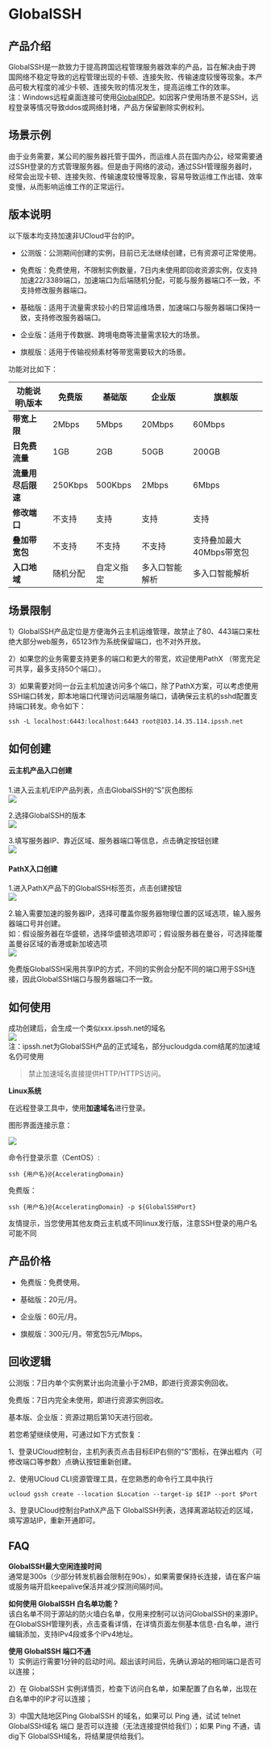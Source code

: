 # GlobalSSH


## 产品介绍

GlobalSSH是一款致力于提高跨国远程管理服务器效率的产品，旨在解决由于跨国网络不稳定导致的远程管理出现的卡顿、连接失败、传输速度较慢等现象。本产品可极大程度的减少卡顿、连接失败的情况发生，提高运维工作的效率。  
注：Windows远程桌面连接可使用[GlobalRDP](pathx/globalrdp)。如因客户使用场景不是SSH，远程登录等情况导致ddos或网络封堵，产品方保留删除实例权利。


## 场景示例

由于业务需要，某公司的服务器托管于国外，而运维人员在国内办公，经常需要通过SSH登录的方式管理服务器。但是由于网络的波动，通过SSH管理服务器时，经常会出现卡顿、连接失败、传输速度较慢等现象，容易导致运维工作出错、效率变慢，从而影响运维工作的正常运行。

## 版本说明

 以下版本均支持加速非UCloud平台的IP。
 
 * 公测版：公测期间创建的实例，目前已无法继续创建，已有资源可正常使用。

 * 免费版：免费使用，不限制实例数量，7日内未使用即回收资源实例，仅支持加速22/3389端口，加速端口为后端随机分配，可能与服务器端口不一致，不支持修改服务器端口。
 
 * 基础版：适用于流量需求较小的日常运维场景，加速端口与服务器端口保持一致，支持修改服务器端口。

 * 企业版：适用于传数据、跨境电商等流量需求较大的场景。
 
 * 旗舰版：适用于传输视频素材等带宽需要较大的场景。
 
 功能对比如下：

| 功能说明\版本      | 免费版  | 基础版  | 企业版 | 旗舰版 |
| ------------------ | ------- | ------- | ------ | ------ |
| **带宽上限**       | 2Mbps   | 5Mbps   | 20Mbps | 60Mbps |
| **日免费流量**     | 1GB     | 2GB     | 50GB   | 200GB   |
| **流量用尽后限速** | 250Kbps | 500Kbps | 2Mbps  | 6Mbps  |
| **修改端口**       | 不支持  | 支持  | 支持   | 支持   |
| **叠加带宽包**       | 不支持  | 不支持  | 不支持   | 支持叠加最大40Mbps带宽包   |
| **入口地域**       | 随机分配  | 自定义指定  | 多入口智能解析   | 多入口智能解析  |



## 场景限制
1）GlobalSSH产品定位是方便海外云主机运维管理，故禁止了80、443端口来杜绝大部分web服务，65123作为系统保留端口，也不对外开放。

2）如果您的业务需要支持更多的端口和更大的带宽，欢迎使用PathX （带宽充足可共享，最多支持50个端口）。

3）如果需要对同一台云主机加速访问多个端口，除了PathX方案，可以考虑使用SSH端口转发，即本地端口代理访问远端服务端口，请确保云主机的sshd配置支持端口转发。命令如下：
```
ssh -L localhost:6443:localhost:6443 root@103.14.35.114.ipssh.net
```

## 如何创建

#### 云主机产品入口创建

1.进入云主机/EIP产品列表，点击GlobalSSH的“S”灰色图标  
![](/images/globalssh0126-1.png)

2.选择GlobalSSH的版本  
![](/images/gssh01.png)

3.填写服务器IP、靠近区域、服务器端口等信息，点击确定按钮创建  
![](/images/gssh02.png)


#### PathX入口创建

1.进入PathX产品下的GlobalSSH标签页，点击创建按钮  
![](/images/globalssh0126-4.png)

2.输入需要加速的服务器IP，选择可覆盖你服务器物理位置的区域选项，输入服务器端口号并创建。  
如：假设服务器在华盛顿，选择华盛顿选项即可；假设服务器在曼谷，可选择能覆盖曼谷区域的香港或新加坡选项  
![](/images/gssh02.png)


免费版GlobalSSH采用共享IP的方式，不同的实例会分配不同的端口用于SSH连接，因此GlobalSSH端口与服务器端口不一致。

## 如何使用

成功创建后，会生成一个类似xxx.ipssh.net的域名  
![](/images/gs_20180823151312.png)  
注：ipssh.net为GlobalSSH产品的正式域名，部分ucloudgda.com结尾的加速域名仍可使用  

> 禁止加速域名直接提供HTTP/HTTPS访问。

**Linux系统**  

在远程登录工具中，使用**加速域名**进行登录。

图形界面连接示意：

![](images/globalssh_use.png)

命令行登录示意（CentOS）:  
```
ssh {用户名}@{AcceleratingDomain}
```
免费版：
```
ssh {用户名}@{AcceleratingDomain} -p ${GlobalSSHPort}
```

友情提示，当您使用其他友商云主机或不同linux发行版，注意SSH登录的用户名可能不同

## 产品价格

 * 免费版：免费使用。 
 
 * 基础版：20元/月。

 * 企业版：60元/月。
 
 * 旗舰版：300元/月。带宽包5元/Mbps。
 
 
## 回收逻辑

公测版：7日内单个实例累计出向流量小于2MB，即进行资源实例回收。

免费版：7日内完全未使用，即进行资源实例回收。

基本版、企业版：资源过期后第10天进行回收。

若您希望继续使用，可通过如下方式恢复：  

1、登录UCloud控制台，主机列表页点击目标EIP右侧的“S”图标，在弹出框内（可修改端口等参数）点确认按钮重新创建。  

2、使用UCloud CLI资源管理工具，在您熟悉的命令行工具中执行 
```
ucloud gssh create --location $Location --target-ip $EIP --port $Port
```
3、登录UCloud控制台PathX产品下 GlobalSSH列表，选择离源站较近的区域，填写源站IP，重新开通即可。

## FAQ
**GlobalSSH最大空闲连接时间**   
通常是300s（少部分转发机器会限制在90s），如果需要保持长连接，请在客户端或服务端开启keepalive保活并减少探测间隔时间。

**如何使用 GlobalSSH 白名单功能？**  
该白名单不同于源站的防火墙白名单，仅用来控制可以访问GlobalSSH的来源IP。在GlobalSSH管理列表，点击查看详情，在详情页面左侧基本信息-白名单，进行编辑添加，支持IPv4段或多个IPv4地址。

**使用 GlobalSSH 端口不通**   
1）实例运行需要1分钟的启动时间。超出该时间后，先确认源站的相同端口是否可以连接；

2）在 GlobalSSH 实例详情页，检查下访问白名单，如果配置了白名单，出现在白名单中的IP才可以连接；

3）中国大陆地区Ping GlobalSSH 的域名，如果可以 Ping 通，试试 telnet GlobalSSH域名 端口 是否可以连接（无法连接提供给我们）；如果 Ping 不通，请dig下 GlobalSSH域名，将结果提供给我们。

